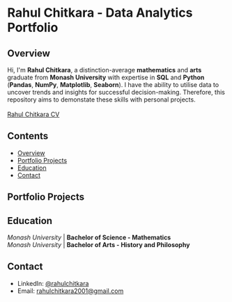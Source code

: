 # Rahul Chitkara - Data Analytics Portfolio
## Overview
Hi, I'm **Rahul Chitkara**, a distinction-average **mathematics** and **arts** graduate from **Monash University** with expertise in **SQL** and **Python** (**Pandas**, **NumPy**, **Matplotlib**, **Seaborn**). I have the ability to utilise data to uncover trends and insights for successful decision-making. Therefore, this repository aims to demonstate these skills with personal projects. <br>
<br>
[Rahul Chitkara CV](https://github.com/rara-ch/Data-Analysis-Portfolio/blob/main/Rahul_Chitkara_CV.pdf)
## Contents
- [Overview](https://github.com/rara-ch/Data-Analysis-Portfolio/blob/main/README.md#overview)
- [Portfolio Projects](https://github.com/rara-ch/Data-Analysis-Portfolio/blob/main/README.md#portfolio-projects)
- [Education](https://github.com/rara-ch/Data-Analysis-Portfolio/blob/main/README.md#education)
- [Contact](https://github.com/rara-ch/Data-Analysis-Portfolio/blob/main/README.md#contact)
## Portfolio Projects
## Education
*Monash* *University* | **Bachelor of Science - Mathematics** <br>
*Monash* *University* | **Bachelor of Arts - History and Philosophy**
## Contact
- LinkedIn: [@rahulchitkara](https://www.linkedin.com/in/rahulchitkara/)
- Email: rahulchitkara2001@gmail.com 
